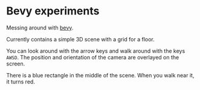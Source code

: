 # Bevy experiments

Messing around with [bevy](https://bevyengine.org/).

Currently contains a simple 3D scene with a grid for a floor.

You can look around with the arrow keys and walk around with the keys `AWSD`.
The position and orientation of the camera are overlayed on the screen.

There is a blue rectangle in the middle of the scene. When you walk near it,
it turns red.